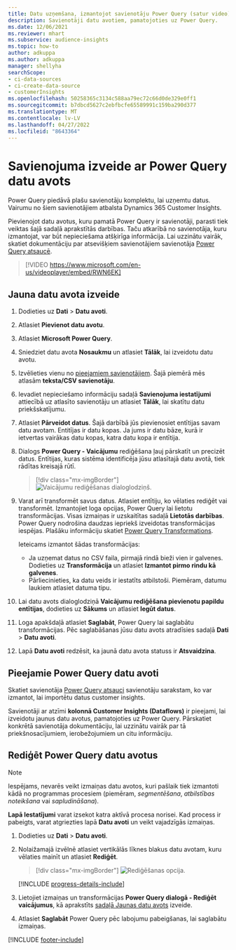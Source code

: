 ```yaml
---
title: Datu uzņemšana, izmantojot savienotāju Power Query (satur video)
description: Savienotāji datu avotiem, pamatojoties uz Power Query.
ms.date: 12/06/2021
ms.reviewer: mhart
ms.subservice: audience-insights
ms.topic: how-to
author: adkuppa
ms.author: adkuppa
manager: shellyha
searchScope:
- ci-data-sources
- ci-create-data-source
- customerInsights
ms.openlocfilehash: 50258365c3134c588aa79ec72c66d0de329e0ff1
ms.sourcegitcommit: b7dbcd5627c2ebfbcfe65589991c159ba290d377
ms.translationtype: MT
ms.contentlocale: lv-LV
ms.lasthandoff: 04/27/2022
ms.locfileid: "8643364"
---
```

# <a name="connect-to-a-power-query-data-source"></a>Savienojuma izveide ar Power Query datu avots

Power Query piedāvā plašu savienotāju komplektu, lai uzņemtu datus. Vairumu no šiem savienotājiem atbalsta Dynamics 365 Customer Insights. 

Pievienojot datu avotus, kuru pamatā Power Query ir savienotāji, parasti tiek veiktas šajā sadaļā aprakstītās darbības. Taču atkarībā no savienotāja, kuru izmantojat, var būt nepieciešama atšķirīga informācija. Lai uzzinātu vairāk, skatiet dokumentāciju par atsevišķiem savienotājiem savienotāja [Power Query atsaucē](/power-query/connectors/).

> [!VIDEO https://www.microsoft.com/en-us/videoplayer/embed/RWN6EK]

## <a name="create-a-new-data-source"></a>Jauna datu avota izveide

1. Dodieties uz **Dati** > **Datu avoti**.

1. Atlasiet **Pievienot datu avotu**.

1. Atlasiet **Microsoft Power Query**.

1. Sniedziet datu avota **Nosaukmu** un atlasiet **Tālāk**, lai izveidotu datu avotu.

1. Izvēlieties vienu no [pieejamiem savienotājiem](#available-power-query-data-sources). Šajā piemērā mēs atlasām **teksta/CSV savienotāju**.

1. Ievadiet nepieciešamo informāciju sadaļā **Savienojuma iestatījumi** attiecībā uz atlasīto savienotāju un atlasiet **Tālāk**, lai skatītu datu priekšskatījumu.

1. Atlasiet **Pārveidot datus**. Šajā darbībā jūs pievienosiet entītijas savam datu avotam. Entitījas ir datu kopas. Ja jums ir datu bāze, kurā ir ietvertas vairākas datu kopas, katra datu kopa ir entītija.

1. Dialogs **Power Query - Vaicājumu** rediģēšana ļauj pārskatīt un precizēt datus. Entītijas, kuras sistēma identificēja jūsu atlasītajā datu avotā, tiek rādītas kreisajā rūtī.

   > [!div class="mx-imgBorder"]
   > ![Vaicājumu rediģēšanas dialoglodziņš.](media/data-manager-configure-edit-queries.png "Vaicājumu rediģēšanas dialoglodziņš")

1. Varat arī transformēt savus datus. Atlasiet entītiju, ko vēlaties rediģēt vai transformēt. Izmantojiet loga opcijas, Power Query lai lietotu transformācijas. Visas izmaiņas ir uzskaitītas sadaļā **Lietotās darbības**. Power Query nodrošina daudzas iepriekš izveidotas transformācijas iespējas. Plašāku informāciju skatiet [Power Query Transformations](/power-query/power-query-what-is-power-query#transformations).

   Ieteicams izmantot šādas transformācijas:

   - Ja uzņemat datus no CSV faila, pirmajā rindā bieži vien ir galvenes. Dodieties uz **Transformācija** un atlasiet **Izmantot pirmo rindu kā galvenes**.
   - Pārliecinieties, ka datu veids ir iestatīts atbilstoši. Piemēram, datumu laukiem atlasiet datuma tipu.

1. Lai datu avots dialoglodziņā **Vaicājumu rediģēšana pievienotu papildu entītijas**, dodieties uz **Sākums** un atlasiet **Iegūt datus**.

1. Loga apakšdaļā atlasiet **Saglabāt**, Power Query lai saglabātu transformācijas. Pēc saglabāšanas jūsu datu avots atradīsies sadaļā **Dati** > **Datu avoti**.

1. Lapā **Datu avoti** redzēsit, ka jaunā datu avota statuss ir **Atsvaidzina**.

## <a name="available-power-query-data-sources"></a>Pieejamie Power Query datu avoti

Skatiet savienotāja [Power Query atsauci](/power-query/connectors/) savienotāju sarakstam, ko var izmantot, lai importētu datus customer insights. 

Savienotāji ar atzīmi **kolonnā Customer Insights (Dataflows)** ir pieejami, lai izveidotu jaunus datu avotus, pamatojoties uz Power Query. Pārskatiet konkrētā savienotāja dokumentāciju, lai uzzinātu vairāk par tā priekšnosacījumiem, ierobežojumiem un citu informāciju.

## <a name="edit-power-query-data-sources"></a>Rediģēt Power Query datu avotus

> [!NOTE]
> Iespējams, nevarēs veikt izmaiņas datu avotos, kuri pašlaik tiek izmantoti kādā no programmas procesiem (piemēram, *segmentēšana*, *atbilstības noteikšana* vai *sapludināšana*). 
>
> **Lapā Iestatījumi** varat izsekot katra aktīvā procesa norisei. Kad process ir pabeigts, varat atgriezties lapā **Datu avoti** un veikt vajadzīgās izmaiņas.

1. Dodieties uz **Dati** > **Datu avoti**.

2. Nolaižamajā izvēlnē atlasiet vertikālās līknes blakus datu avotam, kuru vēlaties mainīt un atlasiet **Rediģēt**.

   > [!div class="mx-imgBorder"]
   > ![Rediģēšanas opcija.](media/edit-option-data-sources.png "Rediģēšanas opcija")

   [!INCLUDE [progress-details-include](includes/progress-details-pane.md)]
   
3. Lietojiet izmaiņas un transformācijas **Power Query dialogā - Rediģēt vaicājumus**, kā aprakstīts [sadaļā Jaunas datu avots](#create-a-new-data-source) izveide.

4. Atlasiet **Saglabāt** Power Query pēc labojumu pabeigšanas, lai saglabātu izmaiņas.


[!INCLUDE [footer-include](includes/footer-banner.md)]
